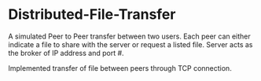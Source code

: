 # Distributed-File-Transfer

A simulated Peer to Peer transfer between two users. 
Each peer can either indicate a file to share with the server or request a listed file. 
Server acts as the broker of IP address and port #. 

Implemented transfer of file between peers through TCP connection. 
